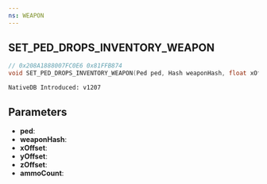 ```yaml
---
ns: WEAPON
---
```

## SET_PED_DROPS_INVENTORY_WEAPON

```c
// 0x208A1888007FC0E6 0x81FFB874
void SET_PED_DROPS_INVENTORY_WEAPON(Ped ped, Hash weaponHash, float xOffset, float yOffset, float zOffset, int ammoCount);
```

```
NativeDB Introduced: v1207
```

## Parameters
* **ped**:
* **weaponHash**:
* **xOffset**:
* **yOffset**:
* **zOffset**:
* **ammoCount**:
